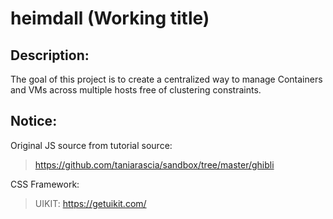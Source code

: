 # heimdall (Working title)

## Description:
The goal of this project is to create a centralized way to manage Containers and VMs across multiple hosts free of clustering constraints. 

## Notice:
Original JS source from tutorial source:
> https://github.com/taniarascia/sandbox/tree/master/ghibli

CSS Framework: 
> UIKIT: https://getuikit.com/